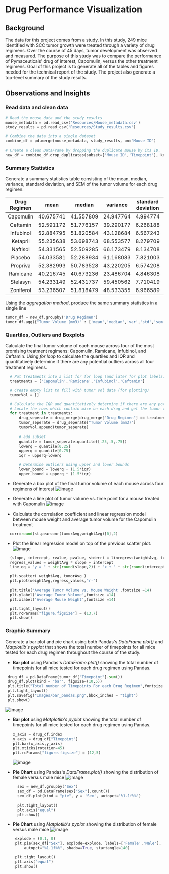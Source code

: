 # Drug Performance Visualization
## Background 
The data for this project comes from a study. In this study, 249 mice identified with SCC tumor growth were treated through a variety of drug regimens. Over the course of 45 days, tumor development was observed and measured. The purpose of this study was to compare the performance of Pymaceuticals' drug of interest, Capomulin, versus the other treatment regimens. Goal of this project is to generate all of the tables and figures needed for the technical report of the study. The project also generate a top-level summary of the study results.

## Observations and Insights
### Read data and clean data
```python
# Read the mouse data and the study results
mouse_metadata = pd.read_csv('Resources/Mouse_metadata.csv')
study_results = pd.read_csv('Resources/Study_results.csv')

# Combine the data into a single dataset
combine_df = pd.merge(mouse_metadata, study_results, on="Mouse ID")

# Create a clean DataFrame by dropping the duplicate mouse by its ID.
new_df = combine_df.drop_duplicates(subset=['Mouse ID','Timepoint'], keep ='last')
```

### Summary Statistics
Generate a summary statistics table consisting of the mean, median, variance, standard deviation, and SEM of the tumor volume for each drug regimen.

|Drug Regimen| mean       |	  median   |	variance  |	standard deviation 	|SEM	|
| :---------:|:----------:| :-------:| :---------:| :---:    | :-------:|
|Capomulin 	 |40.675741 	|41.557809 |	24.947764 |	4.994774 |	0.329346|
|Ceftamin 	 |52.591172 	|51.776157 |	39.290177 |	6.268188 |	0.469821|
|Infubinol 	 |52.884795 	|51.820584 |	43.128684 |	6.567243 |	0.492236|
|Ketapril 	 |55.235638 	|53.698743 |	68.553577 |	8.279709 |	0.603860|
|Naftisol 	 |54.331565 	|52.509285 |	66.173479 |	8.134708 |	0.596466|
|Placebo 	   |54.033581 	|52.288934 |	61.168083 |	7.821003 |	0.581331|
|Propriva 	 |52.382993 	|50.783528 |	43.220205 |	6.574208 |	0.526358|
|Ramicane 	 |40.216745 	|40.673236 |	23.486704 |	4.846308 |	0.320955|
|Stelasyn 	 |54.233149 	|52.431737 |	59.450562 |	7.710419 |	0.573111|
|Zoniferol 	 |53.236507 	|51.818479 |	48.533355 |	6.966589 |	0.516398|

Using the _aggregation method_, produce the same summary statistics in a single line

```python
tumor_df = new_df.groupby('Drug Regimen')
tumor_df.agg({"Tumor Volume (mm3)" : ['mean','median','var','std','sem']})
```
### Quartiles, Outliers and Boxplots
Calculate the final tumor volume of each mouse across four of the most promising treatment regimens: Capomulin, Ramicane, Infubinol, and Ceftamin. Using _for loop_ to calculate the quartiles and IQR and quantitatively determine if there are any potential outliers across all four treatment regimens.

```python
  # Put treatments into a list for for loop (and later for plot labels)
  treatments = ['Capomulin','Ramicane','Infubinol','Ceftamin']

  # Create empty list to fill with tumor vol data (for plotting)
  tumorVol = []

  # Calculate the IQR and quantitatively determine if there are any potential outliers. 
  # Locate the rows which contain mice on each drug and get the tumor volumes
  for treatment in treatments:
      drug_seperate = drug_merge[drug_merge["Drug Regimen"] == treatment]
      tumor_seperate = drug_seperate["Tumor Volume (mm3)"]
      tumorVol.append(tumor_seperate)
    
      # add subset 
      quantile = tumor_seperate.quantile([.25,.5,.75])
      lowerq = quantile[0.25]
      upperq = quantile[0.75]
      iqr = upperq-lowerq

      # Determine outliers using upper and lower bounds
      lower_bound = lowerq - (1.5*iqr)
      upper_bound = upperq + (1.5*iqr)
```
* Generate a box plot of the final tumor volume of each mouse across four regimens of interest
![image](https://github.com/ludanzhan/Matplotlib-Challenge/blob/main/Images/boxplot.png)

* Generate a line plot of tumor volume vs. time point for a mouse treated with Capomulin
![image](https://github.com/ludanzhan/Matplotlib-Challenge/blob/main/Images/scatterplot.png)

* Calculate the correlation coefficient and linear regression model between mouse weight and average tumor volume for the Capomulin treatment

```python
  corr=round(st.pearsonr(tumorAvg,weightAvg)[0],2)
```
* Plot the linear regression model on top of the previous scatter plot.
![image](https://github.com/ludanzhan/Matplotlib-Challenge/blob/main/Images/regressionplot.png)

```python
  (slope, intercept, rvalue, pvalue, stderr) = linregress(weightAvg, tumorAvg )
  regress_values = weightAvg * slope + intercept
  line_eq = "y = " + str(round(slope,2)) + "x + " + str(round(intercept,2))

  plt.scatter( weightAvg, tumorAvg )
  plt.plot(weightAvg,regress_values,"r-")

  plt.title('Average Tumor Volume vs. Mouse Weight',fontsize =14)
  plt.ylabel('Average Tumor Volume',fontsize =14)
  plt.xlabel('Average Mouse Weight',fontsize =14)

  plt.tight_layout()
  plt.rcParams["figure.figsize"] = (13,7)
  plt.show()
```



### Graphic Summary
Generate a bar plot and pie chart using both Pandas's _DataFrame.plot()_ and _Matplotlib's pyplot_ that shows the total number of timepoints for all mice tested for each drug regimen throughout the course of the study.
*  **Bar plot** using Pandas's _DataFrame.plot()_ showing the total number of timepoints for all mice tested for each drug regimen using Pandas.
 
 ```python
  drug_df = pd.DataFrame(tumor_df["Timepoint"].sum())
  drug_df.plot(kind = "bar", figsize=(10,5))
  plt.title("Total number of Timepoints For each Drug Regimen",fontsize =15)
  plt.tight_layout()
  plt.savefig("Images/bar_pandas.png",bbox_inches = "tight")
  plt.show()
  ```
  ![image](https://github.com/ludanzhan/Matplotlib-Challenge/blob/main/Images/bar_pandas.png)

* **Bar plot** using _Matplotlib's pyplot_ showing the total number of timepoints for all mice tested for each drug regimen using Pandas.

  ```python
  x_axis = drug_df.index
  y_axis = drug_df["Timepoint"]
  plt.bar(x_axis,y_axis)
  plt.xticks(rotation=45)
  plt.rcParams["figure.figsize"] = (12,5)
  ```
  ![image](https://github.com/ludanzhan/Matplotlib-Challenge/blob/main/Images/bar_matplot.png)

* **Pie Chart** using Pandas's _DataFrame.plot()_ showing the distribution of female versus male mice
![image](https://github.com/ludanzhan/Matplotlib-Challenge/blob/main/Images/pie_pandas.png)

  ```python
    sex = new_df.groupby('Sex')
    sex_df = pd.DataFrame(sex["Sex"].count())
    sex_df.plot(kind = "pie", y = 'Sex', autopct='%1.1f%%')

    plt.tight_layout()
    plt.axis("equal")
    plt.show()
  ```
 * **Pie Chart** using _Matplotlib's pyplot_ showing the distribution of female versus male mice
 ![image](https://github.com/ludanzhan/Matplotlib-Challenge/blob/main/Images/pie_matploy.png)
 
   ```python
    explode = (0.1, 0)
    plt.pie(sex_df["Sex"], explode=explode, labels=['Female','Male'],
        autopct="%1.1f%%", shadow=True, startangle=140)

    plt.tight_layout()
    plt.axis("equal")
    plt.show()
  ```

